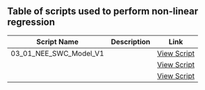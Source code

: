 ## Table of scripts used to perform non-linear regression  

| Script Name | Description | Link |
|------------|------------|-------------|
|  03_01_NEE_SWC_Model_V1|  | [View Script]() |
|   |  | [View Script]() |
|  | | [View Script]() |

